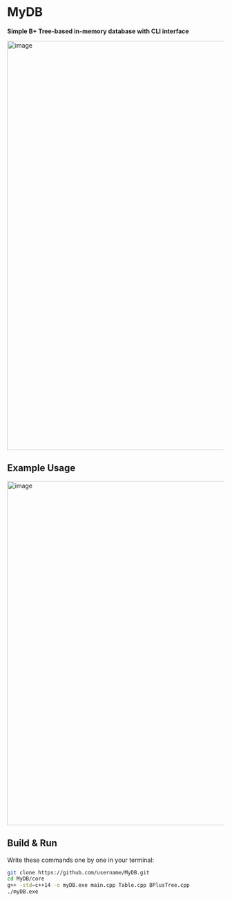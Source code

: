 # MyDB  

**Simple B+ Tree-based in-memory database with CLI interface**  


<img width="1036" height="948" alt="image" src="https://github.com/user-attachments/assets/86b6e2d9-cc49-4632-b395-529af92e1ec2" />


## Example Usage  
<img width="751" height="797" alt="image" src="https://github.com/user-attachments/assets/298610f0-a0e4-4618-be39-f1acfca52a87" />



## Build & Run

Write these commands one by one in your terminal:

```bash
git clone https://github.com/username/MyDB.git
cd MyDB/core
g++ -std=c++14 -o myDB.exe main.cpp Table.cpp BPlusTree.cpp
./myDB.exe
